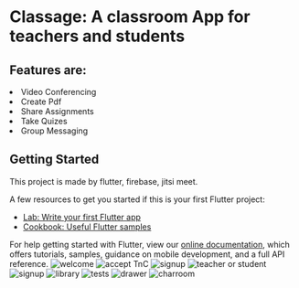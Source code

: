 <h1>Classage: A classroom App for teachers and students</h1>
<h2>Features are:</h2>
<li>Video Conferencing</li>
<li>Create Pdf</li>
<li>Share Assignments</li>
<li>Take Quizes</li>
<li>Group Messaging</li>


## Getting Started

This project is made by flutter, firebase, jitsi meet.

A few resources to get you started if this is your first Flutter project:

- [Lab: Write your first Flutter app](https://flutter.dev/docs/get-started/codelab)
- [Cookbook: Useful Flutter samples](https://flutter.dev/docs/cookbook)

For help getting started with Flutter, view our
[online documentation](https://flutter.dev/docs), which offers tutorials,
samples, guidance on mobile development, and a full API reference.
![welcome](images/welcome.png)
![accept TnC](images/Screenshot_20210714-101336.png)
![signup](images/Screenshot_20210705-150753.png)
![teacher or student](images/Screenshot_20210714-101356.png)
![signup](images/Screenshot_20210716-123820.png)
![library](images/Screenshot_20210613-114434.png)
![tests](images/Screenshot_20210717-175023.png)
![drawer](images/Screenshot_20210717-175040.png)
![charroom](images/Screenshot_20210717-175014.png)
